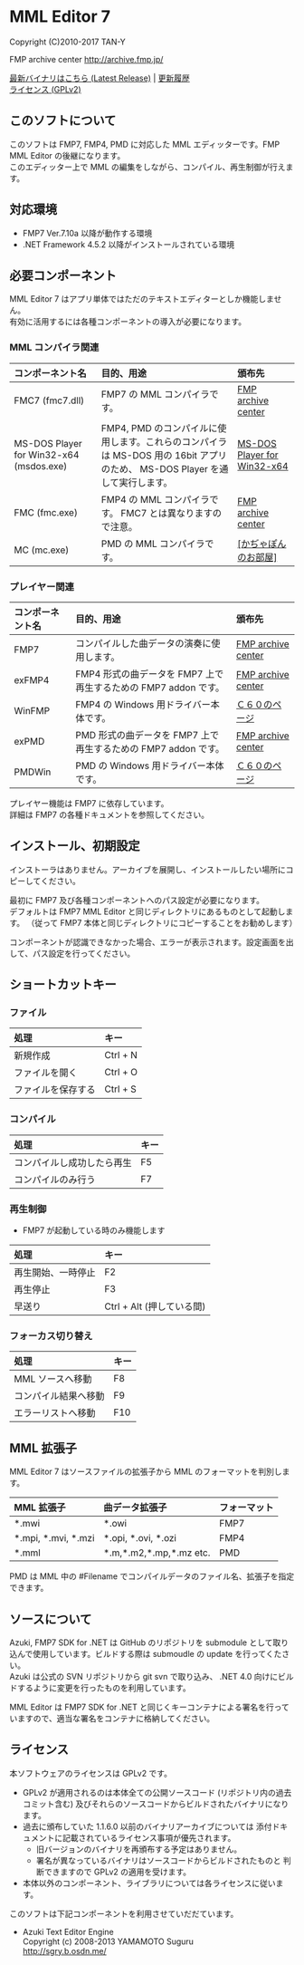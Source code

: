 
MML Editor 7
=====
Copyright (C)2010-2017 TAN-Y

FMP archive center http://archive.fmp.jp/  

[最新バイナリはこちら (Latest Release)](https://github.com/aosoft/FMMLEditor7/releases/latest) | [更新履歴](CHANGELOG.md)  
[ライセンス (GPLv2)](LICENSE.txt)


## このソフトについて

このソフトは FMP7, FMP4, PMD に対応した MML エディッターです。FMP MML Editor の後継になります。  
このエディッター上で MML の編集をしながら、コンパイル、再生制御が行えます。


## 対応環境

* FMP7 Ver.7.10a 以降が動作する環境
* .NET Framework 4.5.2 以降がインストールされている環境

## 必要コンポーネント

MML Editor 7 はアプリ単体ではただのテキストエディターとしか機能しません。  
有効に活用するには各種コンポーネントの導入が必要になります。

### MML コンパイラ関連

| コンポーネント名 | 目的、用途 | 頒布先 |
|:--|:--|:--|
|FMC7 (fmc7.dll)|FMP7 の MML コンパイラです。|[FMP archive center](http://archive.fmp.jp/)|
|MS-DOS Player for Win32-x64 (msdos.exe)|FMP4, PMD のコンパイルに使用します。これらのコンパイラは MS-DOS 用の 16bit アプリのため、 MS-DOS Player を通して実行します。|[MS-DOS Player for Win32-x64](http://takeda-toshiya.my.coocan.jp/msdos/)|
|FMC (fmc.exe)|FMP4 の MML コンパイラです。 FMC7 とは異なりますので注意。|[FMP archive center](http://archive.fmp.jp/)|
|MC (mc.exe)|PMD の MML コンパイラです。|[[かぢゃぽんのお部屋]](http://www5.airnet.ne.jp/kajapon/)

### プレイヤー関連

| コンポーネント名 | 目的、用途 | 頒布先 |
|:--|:--|:--|
|FMP7|コンパイルした曲データの演奏に使用します。|[FMP archive center](http://archive.fmp.jp/)|
|exFMP4|FMP4 形式の曲データを FMP7 上で再生するための FMP7 addon です。|[FMP archive center](http://archive.fmp.jp/)|
|WinFMP|FMP4 の Windows 用ドライバー本体です。|[Ｃ６０のページ](http://c60.la.coocan.jp/)|
|exPMD|PMD 形式の曲データを FMP7 上で再生するための FMP7 addon です。|[FMP archive center](http://archive.fmp.jp/)|
|PMDWin|PMD の Windows 用ドライバー本体です。|[Ｃ６０のページ](http://c60.la.coocan.jp/)|

プレイヤー機能は FMP7 に依存しています。  
詳細は FMP7 の各種ドキュメントを参照してください。

## インストール、初期設定

インストーラはありません。アーカイブを展開し、インストールしたい場所にコピーしてください。

最初に FMP7 及び各種コンポーネントへのパス設定が必要になります。  
デフォルトは FMP7 MML Editor と同じディレクトリにあるものとして起動します。 （従って FMP7 本体と同じディレクトリにコピーすることをお勧めします）

コンポーネントが認識できなかった場合、エラーが表示されます。設定画面を出して、パス設定を行ってください。


## ショートカットキー

### ファイル
| 処理 | キー |
|:--|:--|
| 新規作成 | Ctrl + N |
| ファイルを開く | Ctrl + O |
| ファイルを保存する | Ctrl + S |

### コンパイル
| 処理 | キー |
|:--|:--|
| コンパイルし成功したら再生 | F5 |
| コンパイルのみ行う | F7 |

### 再生制御
* FMP7 が起動している時のみ機能します

| 処理 | キー |
|:--|:--|
| 再生開始、一時停止 | F2 |
| 再生停止 | F3 |
| 早送り | Ctrl + Alt (押している間) |

### フォーカス切り替え
| 処理 | キー |
|:--|:--|
| MML ソースへ移動 | F8 |
| コンパイル結果へ移動 | F9 |
| エラーリストへ移動 | F10 |

## MML 拡張子

MML Editor 7 はソースファイルの拡張子から MML のフォーマットを判別します。

| MML 拡張子 | 曲データ拡張子 | フォーマット |
|:--|:--|:--|
|\*.mwi|\*.owi|FMP7|
|\*.mpi, \*.mvi, \*.mzi|\*.opi, \*.ovi, \*.ozi|FMP4|
|*.mml|\*.m,\*.m2,\*.mp,\*.mz etc.|PMD|

PMD は MML 中の #Filename でコンパイルデータのファイル名、拡張子を指定できます。

## ソースについて

Azuki, FMP7 SDK for .NET は GitHub のリポジトリを submodule として取り込んで使用しています。ビルドする際は submoudle の update を行ってくたさい。  
Azuki は公式の SVN リポジトリから git svn で取り込み、 .NET 4.0 向けにビルドするように変更を行ったものを利用しています。

MML Editor は FMP7 SDK for .NET と同じくキーコンテナによる署名を行っていますので、適当な署名をコンテナに格納してください。

## ライセンス

本ソフトウェアのライセンスは GPLv2 です。

* GPLv2 が適用されるのは本体全ての公開ソースコード (リポジトリ内の過去コミット含む)
  及びそれらのソースコードからビルドされたバイナリになります。
* 過去に頒布していた 1.1.6.0 以前のバイナリアーカイブについては
  添付ドキュメントに記載されているライセンス事項が優先されます。
  * 旧バージョンのバイナリを再頒布する予定はありません。
  * 署名が異なっているバイナリはソースコードからビルドされたものと
    判断できますので GPLv2 の適用を受けます。
* 本体以外のコンポーネント、ライブラリについては各ライセンスに従います。

このソフトは下記コンポーネントを利用させていだだています。

* Azuki Text Editor Engine  
  Copyright (c) 2008-2013 YAMAMOTO Suguru  
  http://sgry.b.osdn.me/
